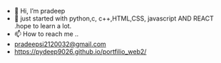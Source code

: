 - 👋 Hi, I’m pradeep
- 👀 just started with python,c, c++,HTML,CSS, javascript AND REACT .hope to learn a lot.
- 📫 How to reach me ..
- pradeepsi2120032@gmail.com
- https://pydeep9026.github.io/portfilio_web2/
